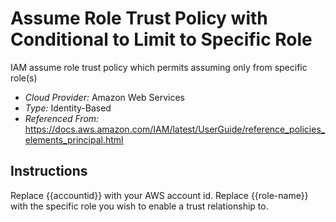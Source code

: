# Assume Role Trust Policy with Conditional to Limit to Specific Role
IAM assume role trust policy which permits assuming only from specific role(s)

- *Cloud Provider:* Amazon Web Services
- *Type:* Identity-Based
- *Referenced From:* https://docs.aws.amazon.com/IAM/latest/UserGuide/reference_policies_elements_principal.html

## Instructions
Replace {{accountid}} with your AWS account id. Replace {{role-name}} with the specific role you wish to enable a trust relationship to. 